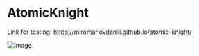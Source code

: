 # AtomicKnight 
Link for testing: https://miromanovdaniil.github.io/atomic-knight/

![image](https://github.com/user-attachments/assets/c9a0f7b7-2d94-4f08-8252-ca1b13006429)
